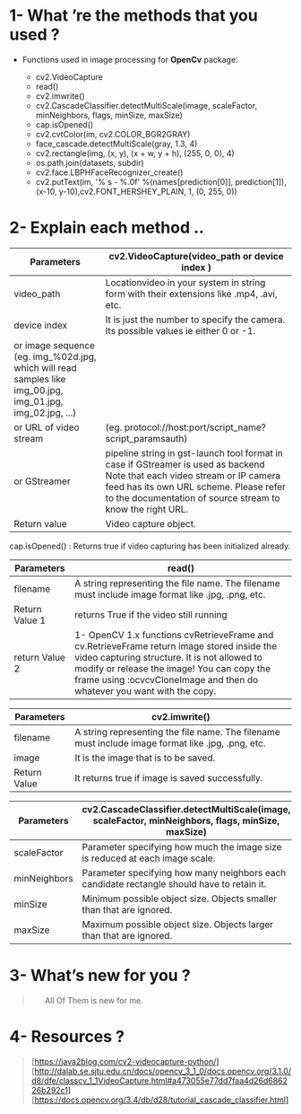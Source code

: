 # 1- What ’re the methods that you used ?

<ul>
  <li> Functions used in image processing for <b>OpenCv</b> package: </li>
  <ul>
    <li>cv2.VideoCapture</li>
    <li>read()</li>
    <li>cv2.imwrite()</li>
    <li>cv2.CascadeClassifier.detectMultiScale(image, scaleFactor, minNeighbors, flags, minSize, maxSize)</li>
    <li>cap.isOpened()</li>
    <li>cv2.cvtColor(im, cv2.COLOR_BGR2GRAY)</li>
    <li>face_cascade.detectMultiScale(gray, 1.3, 4)</li>
    <li>cv2.rectangle(img, (x, y), (x + w, y + h), (255, 0, 0), 4)</li>
    <li>os.path.join(datasets, subdir)</li>
    <li>cv2.face.LBPHFaceRecognizer_create()</li>
    <li>cv2.putText(im, '% s - %.0f' %(names[prediction[0]], prediction[1]), (x-10, y-10),cv2.FONT_HERSHEY_PLAIN, 1, (0, 255, 0))</li>
    </ul>
  </ul>

# 2- Explain each method ..

|**Parameters**|<b>cv2.VideoCapture(video_path or device index ) </b>|
|----------|-------------------------------------------------|
|video_path| Locationvideo in your system in string form with their extensions like .mp4, .avi, etc.|
|device index|It is just the number to specify the camera. Its possible values ie either 0 or -1.|
|or image sequence (eg. img_%02d.jpg, which will read samples like img_00.jpg, img_01.jpg, img_02.jpg, ...)|
|or URL of video stream| (eg. protocol://host:port/script_name?script_paramsauth)|
|or GStreamer| pipeline string in gst-launch tool format in case if GStreamer is used as backend Note that each video stream or IP camera feed has its own URL scheme. Please refer to the documentation of source stream to know the right URL.|
|Return value|Video capture object.|

cap.isOpened() : Returns true if video capturing has been initialized already.


|**Parameters**|<b>read() </b>|
|----------|-------------------------------------------------|
|filename| A string representing the file name. The filename must include image format like .jpg, .png, etc.|
|Return Value 1| returns True if the video still running|
|return Value 2| 1- OpenCV 1.x functions cvRetrieveFrame and cv.RetrieveFrame return image stored inside the video capturing structure. It is not allowed to modify or release the image! You can copy the frame using :ocvcvCloneImage and then do whatever you want with the copy.


|**Parameters**|<b>cv2.imwrite() </b>|
|----------|-------------------------------------------------|
|filename| A string representing the file name. The filename must include image format like .jpg, .png, etc.|
|image| It is the image that is to be saved.|
|Return Value| It returns true if image is saved successfully.|

|**Parameters**|<b>cv2.CascadeClassifier.detectMultiScale(image, scaleFactor, minNeighbors, flags, minSize, maxSize)</b>|
|----------|-------------------------------------------------|
|scaleFactor | Parameter specifying how much the image size is reduced at each image scale.|
|minNeighbors| Parameter specifying how many neighbors each candidate rectangle should have to retain it.|
|minSize | Minimum possible object size. Objects smaller than that are ignored.|
|maxSize | Maximum possible object size. Objects larger than that are ignored.|

# 3- What’s new for you ?
> <ul>
> All Of Them is new for me.
> </ul>

# 4- Resources ? 

> [https://java2blog.com/cv2-videocapture-python/]
> [http://dalab.se.sjtu.edu.cn/docs/opencv_3_1_0/docs.opencv.org/3.1.0/d8/dfe/classcv_1_1VideoCapture.html#a473055e77dd7faa4d26d686226b292c1]
> [https://docs.opencv.org/3.4/db/d28/tutorial_cascade_classifier.html]

